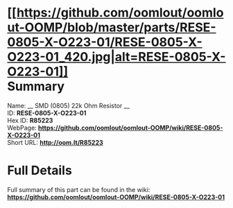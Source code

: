 
[[https://github.com/oomlout/oomlout-OOMP/blob/master/parts/RESE-0805-X-O223-01/RESE-0805-X-O223-01_420.jpg|alt=RESE-0805-X-O223-01]]     
Summary
=================
  
Name: __ SMD (0805) 22k Ohm Resistor __    
ID: __RESE-0805-X-O223-01__   
Hex ID: __R85223__   
WebPage: __https://github.com/oomlout/oomlout-OOMP/wiki/RESE-0805-X-O223-01__   
Short URL: __http://oom.lt/R85223__   

Full Details
==========================
Full summary of this part can be found in the wiki:   
__https://github.com/oomlout/oomlout-OOMP/wiki/RESE-0805-X-O223-01__    

